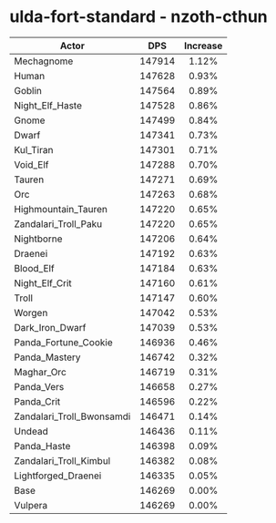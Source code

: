 # ulda-fort-standard - nzoth-cthun
| Actor | DPS | Increase |
|---|:---:|:---:|
|Mechagnome|147914|1.12%|
|Human|147628|0.93%|
|Goblin|147564|0.89%|
|Night_Elf_Haste|147528|0.86%|
|Gnome|147499|0.84%|
|Dwarf|147341|0.73%|
|Kul_Tiran|147301|0.71%|
|Void_Elf|147288|0.70%|
|Tauren|147271|0.69%|
|Orc|147263|0.68%|
|Highmountain_Tauren|147220|0.65%|
|Zandalari_Troll_Paku|147220|0.65%|
|Nightborne|147206|0.64%|
|Draenei|147192|0.63%|
|Blood_Elf|147184|0.63%|
|Night_Elf_Crit|147160|0.61%|
|Troll|147147|0.60%|
|Worgen|147042|0.53%|
|Dark_Iron_Dwarf|147039|0.53%|
|Panda_Fortune_Cookie|146936|0.46%|
|Panda_Mastery|146742|0.32%|
|Maghar_Orc|146719|0.31%|
|Panda_Vers|146658|0.27%|
|Panda_Crit|146596|0.22%|
|Zandalari_Troll_Bwonsamdi|146471|0.14%|
|Undead|146436|0.11%|
|Panda_Haste|146398|0.09%|
|Zandalari_Troll_Kimbul|146382|0.08%|
|Lightforged_Draenei|146335|0.05%|
|Base|146269|0.00%|
|Vulpera|146269|0.00%|
